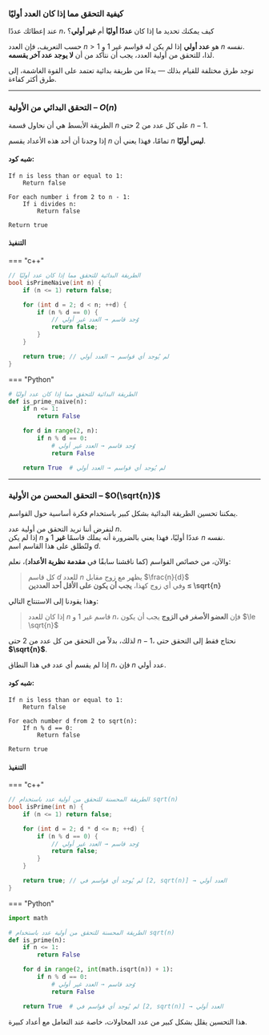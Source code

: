 ### كيفية التحقق مما إذا كان العدد أوليًا

عند إعطائك عددًا $n$، كيف يمكنك تحديد ما إذا كان **عددًا أوليًا** أم **غير أولي**؟

حسب التعريف، فإن العدد $n > 1$ هو **عدد أولي** إذا لم يكن له قواسم غير $1$ و $n$ نفسه.  
لذا، للتحقق من أولية العدد، يجب أن نتأكد من أن **لا يوجد عدد آخر يقسمه**.

توجد طرق مختلفة للقيام بذلك — بدءًا من طريقة بدائية تعتمد على القوة الغاشمة، إلى طرق أكثر كفاءة.

---

### التحقق البدائي من الأولية – $O(n)$

الطريقة الأبسط هي أن نحاول قسمة $n$ على كل عدد من $2$ حتى $n - 1$.

إذا وجدنا أن أحد هذه الأعداد يقسم $n$ تمامًا، فهذا يعني أن $n$ **ليس أوليًا**.

#### شبه كود:

```plaintext
If n is less than or equal to 1:
    Return false

For each number i from 2 to n - 1:
    If i divides n:
        Return false

Return true
```

#### التنفيذ

=== "c++"
```cpp
// الطريقة البدائية للتحقق مما إذا كان عدد أوليًا
bool isPrimeNaive(int n) {
    if (n <= 1) return false;

    for (int d = 2; d < n; ++d) {
        if (n % d == 0) {
            // وُجد قاسم → العدد غير أولي
            return false;
        }
    }

    return true; // لم يُوجد أي قواسم → العدد أولي
}
```

=== "Python"
```python
# الطريقة البدائية للتحقق مما إذا كان عدد أوليًا
def is_prime_naive(n):
    if n <= 1:
        return False

    for d in range(2, n):
        if n % d == 0:
            # وُجد قاسم → العدد غير أولي
            return False

    return True  # لم يُوجد أي قواسم → العدد أولي
```

---

### التحقق المحسن من الأولية – $O(\sqrt{n})$

يمكننا تحسين الطريقة البدائية بشكل كبير باستخدام فكرة أساسية حول القواسم.

لنفرض أننا نريد التحقق من أولية عدد $n$.  
إذا لم يكن $n$ عددًا أوليًا، فهذا يعني بالضرورة أنه يملك قاسمًا **غير** $1$ و $n$ نفسه.  
ولنُطلق على هذا القاسم اسم $d$.

والآن، من خصائص القواسم (كما ناقشنا سابقًا في **مقدمة نظرية الأعداد**)، نعلم:

> كل قاسم $d$ للعدد $n$ يظهر مع زوج مقابل $\frac{n}{d}$  
> وفي أي زوج كهذا، **يجب أن يكون على الأقل أحد العددين ≤ \sqrt{n}**

وهذا يقودنا إلى الاستنتاج التالي:

> إذا كان للعدد $n$ قاسم غير 1 و $n$، فإن **العضو الأصغر في الزوج** يجب أن يكون $\le \sqrt{n}$

لذلك، بدلاً من التحقق من كل عدد من $2$ حتى $n - 1$، نحتاج فقط إلى التحقق حتى **$\sqrt{n}$**.

إذا لم يقسم أي عدد في هذا النطاق $n$، فإن $n$ عدد أولي.

#### شبه كود:

```plaintext
If n is less than or equal to 1:
    Return false

For each number d from 2 to sqrt(n):
    If n % d == 0:
        Return false

Return true
```

#### التنفيذ

=== "c++"
```cpp
// الطريقة المحسنة للتحقق من أولية عدد باستخدام sqrt(n)
bool isPrime(int n) {
    if (n <= 1) return false;

    for (int d = 2; d * d <= n; ++d) {
        if (n % d == 0) {
            // وُجد قاسم → العدد غير أولي
            return false;
        }
    }

    return true; // لم يُوجد أي قواسم في [2, sqrt(n)] → العدد أولي
}
```

=== "Python"
```python
import math

# الطريقة المحسنة للتحقق من أولية عدد باستخدام sqrt(n)
def is_prime(n):
    if n <= 1:
        return False

    for d in range(2, int(math.isqrt(n)) + 1):
        if n % d == 0:
            # وُجد قاسم → العدد غير أولي
            return False

    return True  # لم يُوجد أي قواسم في [2, sqrt(n)] → العدد أولي
```

هذا التحسين يقلل بشكل كبير من عدد المحاولات، خاصة عند التعامل مع أعداد كبيرة.
